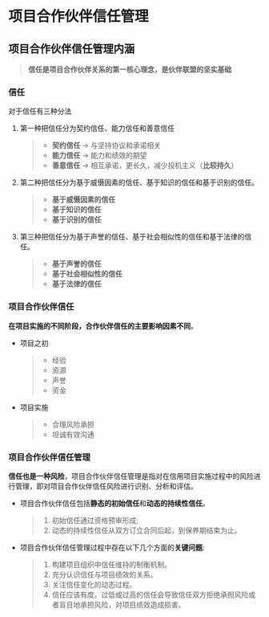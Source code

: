 # 项目合作伙伴信任管理

## 项目合作伙伴信任管理内涵

> **信任是项目合作伙伴关系的第一核心理念，是伙伴联盟的坚实基础**

### 信任

对于信任有三种分法

1. 第一种把信任分为契约信任、能力信任和善意信任
    > - **契约信任** -> 与坚持协议和承诺相关
    > - **能力信任** -> 能力和绩效的期望
    > - **善意信任** -> 相互承诺，更长久，减少投机主义（**比较持久**）

2. 第二种把信任分为基于威慑因素的信任、基于知识的信任和基于识别的信任。
    > - **基于威慑因素的信任**
    > - **基于知识的信任**
    > - **基于识别的信任**

3. 第三种把信任分为基于声誉的信任、基于社会相似性的信任和基于法律的信任。
    > - **基于声誉的信任**
    > - **基于社会相似性的信任**
    > - **基于法律的信任**

### 项目合作伙伴信任

**在项目实施的不同阶段，合作伙伴信任的主要影响因素不同**。

- 项目之初
    > - 经验
    > - 资源
    > - 声誉
    > - 资金
- 项目实施
    > - 合理风险承担
    > - 坦诚有效沟通

### 项目合作伙伴信任管理

**信任也是一种风险**，项目合作伙伴信任管理是指对在信用项目实施过程中的风险进行管理，即对项目合作伙伴信任风险进行识别、分析和评估。

- 项目合作伙伴信任包括**静态的初始信任**和**动态的持续性信任**。
    > 1. 初始信任通过资格预审形成;
    > 2. 动态的持续性信任从双方订立合同后起，到保养期结束为止。
- 项目合作伙伴信任管理过程中存在以下几个方面的**关键问题**:
    > 1. 构建项目组织中信任维持的制衡机制。
    > 2. 充分认识信任与项目绩效的关系。
    > 3. 关注信任变化的动态过程。
    > 4. 信任应该有度。过低或过高的信任会导致信任双方拒绝承担风险或者盲目地承担风险，对项目绩效造成损害。